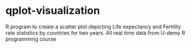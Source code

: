 # qplot-visualization
R program to create a scatter plot depicting Life expectancy and Fertility rate statistics
by countries for two years. All real time data from U-demy R programming course
